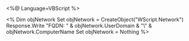<%@ Language=VBScript %>
<!DOCTYPE html>
<html>
<head>
    <title>Print FQDN</title>
</head>
<body>
    <%
        Dim objNetwork
        Set objNetwork = CreateObject("WScript.Network")
        Response.Write "FQDN: " & objNetwork.UserDomain & "\" & objNetwork.ComputerName
        Set objNetwork = Nothing
    %>
</body>
</html>
